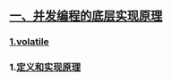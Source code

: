## [一、并发编程的底层实现原理](Java并发编程.md/#一、并发编程的底层实现原理)  
### [1.volatile](Java并发编程.md/##1.volatile)
### 1.[定义和实现原理](#21-定义和实现原理)  
